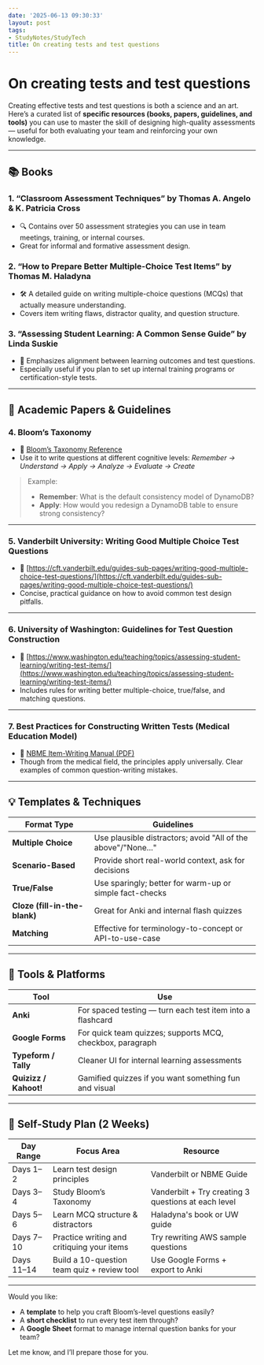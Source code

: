 ```yaml
---
date: '2025-06-13 09:30:33'
layout: post
tags:
- StudyNotes/StudyTech
title: On creating tests and test questions
---
```


# On creating tests and test questions

Creating effective tests and test questions is both a science and an art. Here’s a curated list of **specific resources (books, papers, guidelines, and tools)** you can use to master the skill of designing high-quality assessments — useful for both evaluating your team and reinforcing your own knowledge.

---

## 📚 **Books**

### 1. **“Classroom Assessment Techniques” by Thomas A. Angelo & K. Patricia Cross**

* 🔍 Contains over 50 assessment strategies you can use in team meetings, training, or internal courses.
* Great for informal and formative assessment design.

### 2. **“How to Prepare Better Multiple-Choice Test Items” by Thomas M. Haladyna**

* 🛠 A detailed guide on writing multiple-choice questions (MCQs) that actually measure understanding.
* Covers item writing flaws, distractor quality, and question structure.

### 3. **“Assessing Student Learning: A Common Sense Guide” by Linda Suskie**

* 🎯 Emphasizes alignment between learning outcomes and test questions.
* Especially useful if you plan to set up internal training programs or certification-style tests.

---

## 📄 **Academic Papers & Guidelines**

### 4. **Bloom’s Taxonomy**

* 🔗 [Bloom’s Taxonomy Reference](https://cft.vanderbilt.edu/guides-sub-pages/blooms-taxonomy/)
* Use it to write questions at different cognitive levels:
  *Remember → Understand → Apply → Analyze → Evaluate → Create*

> Example:
>
> * **Remember**: What is the default consistency model of DynamoDB?
> * **Apply**: How would you redesign a DynamoDB table to ensure strong consistency?

---

### 5. **Vanderbilt University: Writing Good Multiple Choice Test Questions**

* 🔗 [https://cft.vanderbilt.edu/guides-sub-pages/writing-good-multiple-choice-test-questions/](https://cft.vanderbilt.edu/guides-sub-pages/writing-good-multiple-choice-test-questions/)
* Concise, practical guidance on how to avoid common test design pitfalls.

---

### 6. **University of Washington: Guidelines for Test Question Construction**

* 🔗 [https://www.washington.edu/teaching/topics/assessing-student-learning/writing-test-items/](https://www.washington.edu/teaching/topics/assessing-student-learning/writing-test-items/)
* Includes rules for writing better multiple-choice, true/false, and matching questions.

---

### 7. **Best Practices for Constructing Written Tests (Medical Education Model)**

* 🔗 [NBME Item-Writing Manual (PDF)](https://www.nbme.org/sites/default/files/2021-01/NBME_Item_Writing_Manual_2020.pdf)
* Though from the medical field, the principles apply universally. Clear examples of common question-writing mistakes.

---

## 💡 **Templates & Techniques**

| Format Type                   | Guidelines                                                    |
| ----------------------------- | ------------------------------------------------------------- |
| **Multiple Choice**           | Use plausible distractors; avoid "All of the above"/"None..." |
| **Scenario-Based**            | Provide short real-world context, ask for decisions           |
| **True/False**                | Use sparingly; better for warm-up or simple fact-checks       |
| **Cloze (fill-in-the-blank)** | Great for Anki and internal flash quizzes                     |
| **Matching**                  | Effective for terminology-to-concept or API-to-use-case       |

---

## 🧪 Tools & Platforms

| Tool                  | Use                                                       |
| --------------------- | --------------------------------------------------------- |
| **Anki**              | For spaced testing — turn each test item into a flashcard |
| **Google Forms**      | For quick team quizzes; supports MCQ, checkbox, paragraph |
| **Typeform / Tally**  | Cleaner UI for internal learning assessments              |
| **Quizizz / Kahoot!** | Gamified quizzes if you want something fun and visual     |

---

## 🧭 Self-Study Plan (2 Weeks)

| Day Range  | Focus Area                                  | Resource                                            |
| ---------- | ------------------------------------------- | --------------------------------------------------- |
| Days 1–2   | Learn test design principles                | Vanderbilt or NBME Guide                            |
| Days 3–4   | Study Bloom’s Taxonomy                      | Vanderbilt + Try creating 3 questions at each level |
| Days 5–6   | Learn MCQ structure & distractors           | Haladyna's book or UW guide                         |
| Days 7–10  | Practice writing and critiquing your items  | Try rewriting AWS sample questions                  |
| Days 11–14 | Build a 10-question team quiz + review tool | Use Google Forms + export to Anki                   |

---

Would you like:

* A **template** to help you craft Bloom’s-level questions easily?
* A **short checklist** to run every test item through?
* A **Google Sheet** format to manage internal question banks for your team?

Let me know, and I’ll prepare those for you.